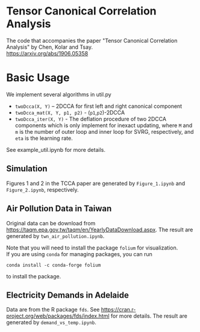 # Tensor Canonical Correlation Analysis

The code that accompanies the paper "Tensor Canonical Correlation Analysis"
by Chen, Kolar and Tsay.   
https://arxiv.org/abs/1906.05358

# Basic Usage

We implement several algorithms in util.py

-  ``twoDcca(X, Y)`` – 2DCCA for first left and right canonical component
-  ``twoDcca_mat(X, Y, p1, p2)`` - (``p1``,``p2``)-2DCCA
-  ``twoDcca_iter(X, Y)`` - The deflation procedure of two 2DCCA components which is only implement for inexact updating, where ``M`` and ``m`` is the number of outer loop and inner loop for SVRG, respectively, and ``eta`` is the learning rate.

See example_util.ipynb for more details.

## Simulation
Figures 1 and 2 in the TCCA paper are generated by `Figure_1.ipynb` and `Figure_2.ipynb`, respectively.

## Air Pollution Data in Taiwan
Original data can be download from https://taqm.epa.gov.tw/taqm/en/YearlyDataDownload.aspx.
The result are generated by `twn_air_pollution.ipynb`.

Note that you will need to install the package `folium` for visualization.  
If you are using `conda` for managing packages, you can run  

    conda install -c conda-forge folium

to install the package.

## Electricity Demands in Adelaide
Data are from the R package `fds`. See https://cran.r-project.org/web/packages/fds/index.html for more details.
The result are generated by `demand_vs_temp.ipynb`.
